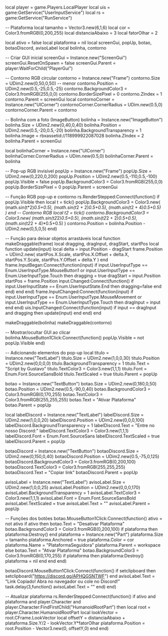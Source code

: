 local player = game.Players.LocalPlayer
local uis = game:GetService("UserInputService")
local rs = game:GetService("RunService")

-- Plataforma
local tamanho = Vector3.new(6,1,6)
local cor = Color3.fromRGB(0,200,255)
local distanciaAbaixo = 3
local fatorOlhar = 2

local ativo = false
local plataforma = nil
local screenGui, popUp, botao, botaoDiscord, avisoLabel
local bolinha, contorno

-- Criar GUI inicial
screenGui = Instance.new("ScreenGui")
screenGui.ResetOnSpawn = false
screenGui.Parent = player:WaitForChild("PlayerGui")

-- Contorno RGB circular
contorno = Instance.new("Frame")
contorno.Size = UDim2.new(0,50,0,50) -- menor
contorno.Position = UDim2.new(0.5,-25,0.5,-25)
contorno.BackgroundColor3 = Color3.fromRGB(255,0,0)
contorno.BorderSizePixel = 0
contorno.ZIndex = 1
contorno.Parent = screenGui
local contornoCorner = Instance.new("UICorner")
contornoCorner.CornerRadius = UDim.new(0.5,0)
contornoCorner.Parent = contorno

-- Bolinha com a foto (ImageButton)
bolinha = Instance.new("ImageButton")
bolinha.Size = UDim2.new(0,40,0,40)
bolinha.Position = UDim2.new(0.5,-20,0.5,-20)
bolinha.BackgroundTransparency = 1
bolinha.Image = rbxassetid://118999922087028
bolinha.ZIndex = 2
bolinha.Parent = screenGui

local bolinhaCorner = Instance.new("UICorner")
bolinhaCorner.CornerRadius = UDim.new(0.5,0)
bolinhaCorner.Parent = bolinha

-- Pop-up RGB invisível
popUp = Instance.new("Frame")
popUp.Size = UDim2.new(0,220,0,200)
popUp.Position = UDim2.new(0.5,-110,0.5,-100)
popUp.Visible = false
popUp.BackgroundColor3 = Color3.fromRGB(255,0,0)
popUp.BorderSizePixel = 0
popUp.Parent = screenGui

-- Função RGB pop-up e contorno
rs.RenderStepped:Connect(function()
    if popUp.Visible then
        local t = tick()
        popUp.BackgroundColor3 = Color3.new(
            (math.sin(t*2)*0.5+0.5),
            (math.sin(t*2 + 2)*0.5+0.5),
            (math.sin(t*2 + 4)*0.5+0.5)
        )
    end
    -- Contorno RGB
    local t2 = tick()
    contorno.BackgroundColor3 = Color3.new(
        (math.sin(t2*2)*0.5+0.5),
        (math.sin(t2*2 + 2)*0.5+0.5),
        (math.sin(t2*2 + 4)*0.5+0.5)
    )
    contorno.Position = bolinha.Position - UDim2.new(0,5,0,5)
end)

-- Função para deixar objetos arrastáveis
local function makeDraggable(frame)
    local dragging, dragInput, dragStart, startPos
    local function update(input)
        local delta = input.Position - dragStart
        frame.Position = UDim2.new(
            startPos.X.Scale,
            startPos.X.Offset + delta.X,
            startPos.Y.Scale,
            startPos.Y.Offset + delta.Y
        )
    end
    frame.InputBegan:Connect(function(input)
        if input.UserInputType == Enum.UserInputType.MouseButton1 or input.UserInputType == Enum.UserInputType.Touch then
            dragging = true
            dragStart = input.Position
            startPos = frame.Position
            input.Changed:Connect(function()
                if input.UserInputState == Enum.UserInputState.End then dragging=false end
            end)
        end
    end)
    frame.InputChanged:Connect(function(input)
        if input.UserInputType == Enum.UserInputType.MouseMovement or input.UserInputType == Enum.UserInputType.Touch then
            dragInput = input
        end
    end)
    uis.InputChanged:Connect(function(input)
        if input == dragInput and dragging then update(input) end
    end)
end

makeDraggable(bolinha)
makeDraggable(contorno)

-- Mostrar/ocultar GUI ao clicar
bolinha.MouseButton1Click:Connect(function()
    popUp.Visible = not popUp.Visible
end)

-- Adicionando elementos do pop-up
local titulo = Instance.new("TextLabel")
titulo.Size = UDim2.new(1,0,0,30)
titulo.Position = UDim2.new(0,0,0,0)
titulo.BackgroundTransparency = 1
titulo.Text = "Script by Gustavo"
titulo.TextColor3 = Color3.new(1,1,1)
titulo.Font = Enum.Font.SourceSansBold
titulo.TextScaled = true
titulo.Parent = popUp

botao = Instance.new("TextButton")
botao.Size = UDim2.new(0,180,0,50)
botao.Position = UDim2.new(0.5,-90,0,40)
botao.BackgroundColor3 = Color3.fromRGB(0,170,255)
botao.TextColor3 = Color3.fromRGB(255,255,255)
botao.Text = "Ativar Plataforma"
botao.Parent = popUp

local labelDiscord = Instance.new("TextLabel")
labelDiscord.Size = UDim2.new(1,0,0,20)
labelDiscord.Position = UDim2.new(0,0,0,100)
labelDiscord.BackgroundTransparency = 1
labelDiscord.Text = "Entre no nosso Discord:"
labelDiscord.TextColor3 = Color3.new(1,1,1)
labelDiscord.Font = Enum.Font.SourceSans
labelDiscord.TextScaled = true
labelDiscord.Parent = popUp

botaoDiscord = Instance.new("TextButton")
botaoDiscord.Size = UDim2.new(0,150,0,40)
botaoDiscord.Position = UDim2.new(0.5,-75,0,125)
botaoDiscord.BackgroundColor3 = Color3.fromRGB(0,200,100)
botaoDiscord.TextColor3 = Color3.fromRGB(255,255,255)
botaoDiscord.Text = "Copiar link"
botaoDiscord.Parent = popUp

avisoLabel = Instance.new("TextLabel")
avisoLabel.Size = UDim2.new(1,0,0,25)
avisoLabel.Position = UDim2.new(0,0,0,170)
avisoLabel.BackgroundTransparency = 1
avisoLabel.TextColor3 = Color3.new(1,1,1)
avisoLabel.Font = Enum.Font.SourceSansBold
avisoLabel.TextScaled = true
avisoLabel.Text = ""
avisoLabel.Parent = popUp

-- Funções dos botões
botao.MouseButton1Click:Connect(function()
    ativo = not ativo
    if ativo then
        botao.Text = "Desativar Plataforma"
        botao.BackgroundColor3 = Color3.fromRGB(0,200,100)
        if plataforma then plataforma:Destroy() end
        plataforma = Instance.new("Part")
        plataforma.Size = tamanho
        plataforma.Anchored = true
        plataforma.Color = cor
        plataforma.Name = "PlataformaSeguidora"
        plataforma.Parent = workspace
    else
        botao.Text = "Ativar Plataforma"
        botao.BackgroundColor3 = Color3.fromRGB(0,170,255)
        if plataforma then
            plataforma:Destroy()
            plataforma = nil
        end
    end
end)

botaoDiscord.MouseButton1Click:Connect(function()
    if setclipboard then
        setclipboard("https://discord.gg/APHQGSNTWF")
    end
    avisoLabel.Text = "Link Copiado! Abra no navegador ou cole no Discord!"
    task.delay(3,function()
        avisoLabel.Text = ""
    end)
end)

-- Atualizar plataforma
rs.RenderStepped:Connect(function()
    if ativo and plataforma and player.Character and player.Character:FindFirstChild("HumanoidRootPart") then
        local root = player.Character.HumanoidRootPart
        local lookVector = root.CFrame.LookVector
        local offsetY = distanciaAbaixo + plataforma.Size.Y/2 - lookVector.Y*fatorOlhar
        plataforma.Position = root.Position - Vector3.new(0, offsetY,0)
    end
end)
